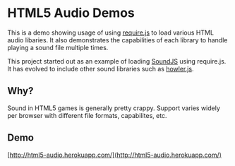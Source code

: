 HTML5 Audio Demos
======================

This is a demo showing usage of using [require.js](http://requirejs.org/) to load various
HTML audio libaries. It also demonstrates the capabilities of each library to handle 
playing a sound file multiple times. 

This project started out as an example of loading [SoundJS](https://github.com/CreateJS/SoundJS) using require.js. It has
evolved to include other sound libraries such as [howler.js](https://github.com/goldfire/howler.js/).

Why? 
----

Sound in HTML5 games is generally pretty crappy. Support varies widely per browser
with different file formats, capabilites, etc. 

Demo
----

[http://html5-audio.herokuapp.com/](http://html5-audio.herokuapp.com/)
